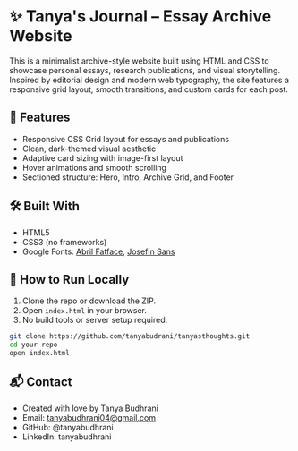 # ✨ Tanya's Journal – Essay Archive Website

This is a minimalist archive-style website built using HTML and CSS to showcase personal essays, research publications, and visual storytelling. Inspired by editorial design and modern web typography, the site features a responsive grid layout, smooth transitions, and custom cards for each post.

## 📁 Features

- Responsive CSS Grid layout for essays and publications
- Clean, dark-themed visual aesthetic
- Adaptive card sizing with image-first layout
- Hover animations and smooth scrolling
- Sectioned structure: Hero, Intro, Archive Grid, and Footer

## 🛠️ Built With

- HTML5
- CSS3 (no frameworks)
- Google Fonts: [Abril Fatface](https://fonts.google.com/specimen/Abril+Fatface), [Josefin Sans](https://fonts.google.com/specimen/Josefin+Sans)

## 🚀 How to Run Locally

1. Clone the repo or download the ZIP.
2. Open `index.html` in your browser.
3. No build tools or server setup required.

```bash
git clone https://github.com/tanyabudrani/tanyasthoughts.git
cd your-repo
open index.html
```

## 📬 Contact

- Created with love by Tanya Budhrani
- Email: tanyabudhrani04@gmail.com
- GitHub: @tanyabudhrani
- LinkedIn: tanyabudhrani

